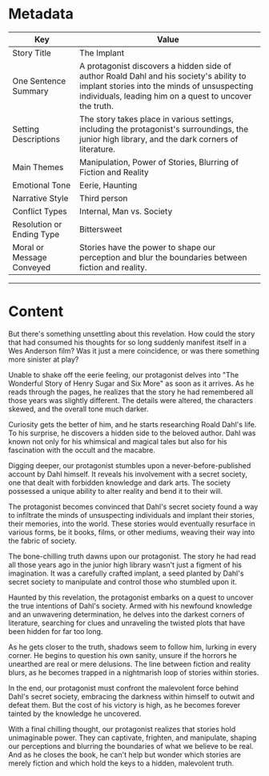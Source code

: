 
# Metadata
| Key | Value |
| --- | --- |
| Story Title | The Implant |
| One Sentence Summary | A protagonist discovers a hidden side of author Roald Dahl and his society's ability to implant stories into the minds of unsuspecting individuals, leading him on a quest to uncover the truth. |
| Setting Descriptions | The story takes place in various settings, including the protagonist's surroundings, the junior high library, and the dark corners of literature. |
| Main Themes | Manipulation, Power of Stories, Blurring of Fiction and Reality |
| Emotional Tone | Eerie, Haunting |
| Narrative Style | Third person |
| Conflict Types | Internal, Man vs. Society |
| Resolution or Ending Type | Bittersweet |
| Moral or Message Conveyed | Stories have the power to shape our perception and blur the boundaries between fiction and reality. |


---

# Content
But there's something unsettling about this revelation. How could the story that had consumed his thoughts for so long suddenly manifest itself in a Wes Anderson film? Was it just a mere coincidence, or was there something more sinister at play?

Unable to shake off the eerie feeling, our protagonist delves into "The Wonderful Story of Henry Sugar and Six More" as soon as it arrives. As he reads through the pages, he realizes that the story he had remembered all those years was slightly different. The details were altered, the characters skewed, and the overall tone much darker.

Curiosity gets the better of him, and he starts researching Roald Dahl's life. To his surprise, he discovers a hidden side to the beloved author. Dahl was known not only for his whimsical and magical tales but also for his fascination with the occult and the macabre.

Digging deeper, our protagonist stumbles upon a never-before-published account by Dahl himself. It reveals his involvement with a secret society, one that dealt with forbidden knowledge and dark arts. The society possessed a unique ability to alter reality and bend it to their will.

The protagonist becomes convinced that Dahl's secret society found a way to infiltrate the minds of unsuspecting individuals and implant their stories, their memories, into the world. These stories would eventually resurface in various forms, be it books, films, or other mediums, weaving their way into the fabric of society.

The bone-chilling truth dawns upon our protagonist. The story he had read all those years ago in the junior high library wasn't just a figment of his imagination. It was a carefully crafted implant, a seed planted by Dahl's secret society to manipulate and control those who stumbled upon it.

Haunted by this revelation, the protagonist embarks on a quest to uncover the true intentions of Dahl's society. Armed with his newfound knowledge and an unwavering determination, he delves into the darkest corners of literature, searching for clues and unraveling the twisted plots that have been hidden for far too long.

As he gets closer to the truth, shadows seem to follow him, lurking in every corner. He begins to question his own sanity, unsure if the horrors he unearthed are real or mere delusions. The line between fiction and reality blurs, as he becomes trapped in a nightmarish loop of stories within stories.

In the end, our protagonist must confront the malevolent force behind Dahl's secret society, embracing the darkness within himself to outwit and defeat them. But the cost of his victory is high, as he becomes forever tainted by the knowledge he uncovered.

With a final chilling thought, our protagonist realizes that stories hold unimaginable power. They can captivate, frighten, and manipulate, shaping our perceptions and blurring the boundaries of what we believe to be real. And as he closes the book, he can't help but wonder which stories are merely fiction and which hold the keys to a hidden, malevolent truth.
